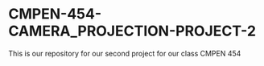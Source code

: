 # CMPEN-454-CAMERA_PROJECTION-PROJECT-2
This is our repository for our second project for our class CMPEN 454
